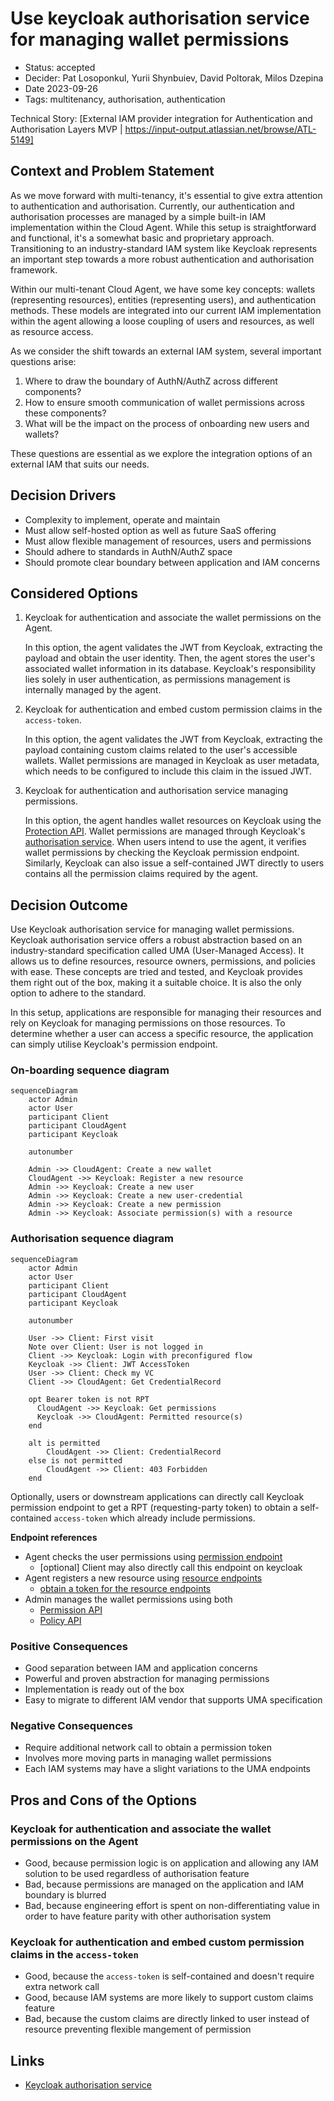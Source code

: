 # Use keycloak authorisation service for managing wallet permissions

- Status: accepted
- Decider: Pat Losoponkul, Yurii Shynbuiev, David Poltorak, Milos Dzepina
- Date 2023-09-26
- Tags: multitenancy, authorisation, authentication

Technical Story: [External IAM provider integration for Authentication and Authorisation Layers MVP | https://input-output.atlassian.net/browse/ATL-5149]

## Context and Problem Statement

As we move forward with multi-tenancy, it's essential to give extra attention to authentication and authorisation.
Currently, our authentication and authorisation processes are managed by a simple built-in IAM implementation within the Cloud Agent.
While this setup is straightforward and functional, it's a somewhat basic and proprietary approach.
Transitioning to an industry-standard IAM system like Keycloak represents an important step towards a more robust authentication and authorisation framework.

Within our multi-tenant Cloud Agent, we have some key concepts:
wallets (representing resources), entities (representing users), and authentication methods.
These models are integrated into our current IAM implementation within the agent allowing a loose coupling of users and resources, as well as resource access.

As we consider the shift towards an external IAM system, several important questions arise:

1. Where to draw the boundary of AuthN/AuthZ across different components?
2. How to ensure smooth communication of wallet permissions across these components?
3. What will be the impact on the process of onboarding new users and wallets?

These questions are essential as we explore the integration options of an external IAM  that suits our needs.

## Decision Drivers

- Complexity to implement, operate and maintain
- Must allow self-hosted option as well as future SaaS offering
- Must allow flexible management of resources, users and permissions
- Should adhere to standards in AuthN/AuthZ space
- Should promote clear boundary between application and IAM concerns

## Considered Options

1. Keycloak for authentication and associate the wallet permissions on the Agent.

   In this option, the agent validates the JWT from Keycloak, extracting the payload and obtain the user identity.
   Then, the agent stores the user's associated wallet information in its database.
   Keycloak's responsibility lies solely in user authentication, as permissions management is internally managed by the agent.

2. Keycloak for authentication and embed custom permission claims in the `access-token`.

   In this option, the agent validates the JWT from Keycloak, extracting the payload containing custom claims related to the user's accessible wallets.
   Wallet permissions are managed in Keycloak as user metadata, which needs to be configured to include this claim in the issued JWT.

3. Keycloak for authentication and authorisation service  managing permissions.

   In this option, the agent handles wallet resources on Keycloak using the [Protection API](https://www.keycloak.org/docs/latest/authorization_services/index.html#_service_protection_api).
   Wallet permissions are managed through Keycloak's [authorisation service](https://www.keycloak.org/docs/latest/authorization_services/index.html).
   When users intend to use the agent, it verifies wallet permissions by checking the Keycloak permission endpoint.
   Similarly, Keycloak can also issue a self-contained JWT directly to users contains all the permission claims required by the agent.

## Decision Outcome

Use Keycloak authorisation service for managing wallet permissions.
Keycloak authorisation service offers a robust abstraction based on an industry-standard specification called UMA (User-Managed Access).
It allows us to define resources, resource owners, permissions, and policies with ease.
These concepts are tried and tested, and Keycloak provides them right out of the box, making it a suitable choice.
It is also the only option to adhere to the standard.

In this setup, applications are responsible for managing their resources and rely on
Keycloak for managing permissions on those resources.
To determine whether a user can access a specific resource, the application can simply utilise Keycloak's permission endpoint.

### On-boarding sequence diagram

```mermaid
sequenceDiagram
    actor Admin
    actor User
    participant Client
    participant CloudAgent
    participant Keycloak

    autonumber

    Admin ->> CloudAgent: Create a new wallet
    CloudAgent ->> Keycloak: Register a new resource
    Admin ->> Keycloak: Create a new user
    Admin ->> Keycloak: Create a new user-credential
    Admin ->> Keycloak: Create a new permission
    Admin ->> Keycloak: Associate permission(s) with a resource
```

### Authorisation sequence diagram

```mermaid
sequenceDiagram
    actor Admin
    actor User
    participant Client
    participant CloudAgent
    participant Keycloak

    autonumber

    User ->> Client: First visit
    Note over Client: User is not logged in
    Client ->> Keycloak: Login with preconfigured flow
    Keycloak ->> Client: JWT AccessToken
    User ->> Client: Check my VC
    Client ->> CloudAgent: Get CredentialRecord

    opt Bearer token is not RPT
      CloudAgent ->> Keycloak: Get permissions
      Keycloak ->> CloudAgent: Permitted resource(s)
    end

    alt is permitted
        CloudAgent ->> Client: CredentialRecord
    else is not permitted
        CloudAgent ->> Client: 403 Forbidden
    end
```

Optionally, users or downstream applications can directly call Keycloak permission endpoint to get a RPT (requesting-party token)
to obtain a self-contained `access-token` which already include permissions.

__Endpoint references__

- Agent checks the user permissions using [permission endpoint](https://www.keycloak.org/docs/22.0.0/authorization_services/#_service_obtaining_permissions)
  - [optional] Client may also directly call this endpoint on keycloak
- Agent registers a new resource using [resource endpoints](https://www.keycloak.org/docs/22.0.0/authorization_services/#_service_protection_resources_api)
  - [obtain a token for the resource endpoints](https://www.keycloak.org/docs/22.0.0/authorization_services/#_service_protection_whatis_obtain_pat)
- Admin manages the wallet permissions using both
  - [Permission API](https://www.keycloak.org/docs/22.0.0/authorization_services/#_service_protection_permission_api_papi)
  - [Policy API](https://www.keycloak.org/docs/22.0.0/authorization_services/#_service_authorization_uma_policy_api)

### Positive Consequences

- Good separation between IAM and application concerns
- Powerful and proven abstraction for managing permissions
- Implementation is ready out of the box
- Easy to migrate to different IAM vendor that supports UMA specification

### Negative Consequences

- Require additional network call to obtain a permission token
- Involves more moving parts in managing wallet permissions
- Each IAM systems may have a slight variations to the UMA endpoints

## Pros and Cons of the Options

### Keycloak for authentication and associate the wallet permissions on the Agent

- Good, because permission logic is on application and allowing any IAM solution to be used regardless of authorisation feature
- Bad, because permissions are managed on the application and IAM boundary is blurred
- Bad, because engineering effort is spent on non-differentiating value in order to have feature parity with other authorisation system

### Keycloak for authentication and embed custom permission claims in the `access-token`

- Good, because the `access-token` is self-contained and doesn't require extra network call
- Good, because IAM systems are more likely to support custom claims feature
- Bad, because the custom claims are directly linked to user instead of resource preventing flexible mangement of permission

## Links

- [Keycloak authorisation service](https://www.keycloak.org/docs/latest/authorization_services/index.html)
